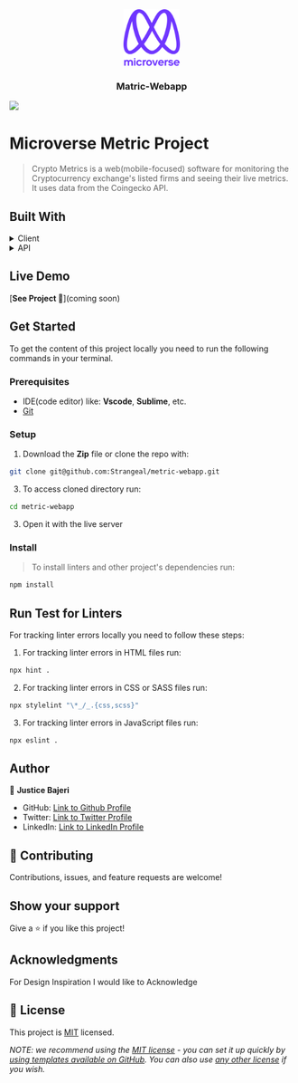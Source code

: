 <div align="center">
  <img src="./murple_logo.png" alt="logo" width="100"  height="auto" />
  <br/>
  <h3><b>Matric-Webapp</b></h3>
</div>

![](https://img.shields.io/badge/Microverse-blueviolet)

# Microverse Metric Project

> Crypto Metrics is a web(mobile-focused) software for monitoring the Cryptocurrency exchange's listed firms and seeing their live metrics. It uses data from the Coingecko API.


## Built With

<details>
  <summary>Client</summary>
  <ul>
    <li><a href="https://reactjs.org/">HTML</a></li>
    <li><a href="https://reactjs.org/">CSS</a></li>
    <li><a href="https://reactjs.org/">SCSS</a></li>
    <li><a href="https://reactjs.org/">webpack</a></li>
    <li><a href="https://reactjs.org/">JavaScript</a></li>
    <li><a href="https://reactjs.org/">ReactJs</a></li>
    <li><a href="https://reactjs.org/">Redux</a></li>
  </ul>
</details>

<details>
<summary>API</summary>
  <ul>
    <li><a href="https://www.coingecko.com/en/api">CoinGecko API</a></li>
  </ul>
</details>

## Live Demo

[**See Project 🚀**](coming soon)

## Get Started

To get the content of this project locally you need to run the following commands in your terminal.

### Prerequisites
- IDE(code editor) like: **Vscode**, **Sublime**, etc. 
- [Git](https://www.linode.com/docs/guides/how-to-install-git-on-linux-mac-and-windows/)

### Setup
1. Download the **Zip** file or clone the repo with:
```bash
git clone git@github.com:Strangeal/metric-webapp.git
```
3. To access cloned directory run:
```bash
cd metric-webapp
```
3. Open it with the live server

### Install
> To install linters and other project's dependencies run:
```bash
npm install
```
## Run Test for Linters

For tracking linter errors locally you need to follow these steps:

1. For tracking linter errors in HTML files run:
```bash 
npx hint .
```

2. For tracking linter errors in CSS or SASS files run:

```bash
npx stylelint "\*_/_.{css,scss}"
```

3. For tracking linter errors in JavaScript files run:

```bash
npx eslint .
```

## Author

👤 **Justice Bajeri**

- GitHub: [Link to Github Profile](https://github.com/Strangeal)
- Twitter: [Link to Twitter Profile](https://twitter.com/Str_angeal)
- LinkedIn: [Link to LinkedIn Profile](https://www.linkedin.com/in/justice-bajeri-0b7211243/)

## 🤝 Contributing

Contributions, issues, and feature requests are welcome!

## Show your support

Give a ⭐️ if you like this project!

## Acknowledgments
For Design Inspiration I would like to Acknowledge

## 📝 License

This project is [MIT](./LICENSE) licensed.

_NOTE: we recommend using the [MIT license](https://choosealicense.com/licenses/mit/) - you can set it up quickly by [using templates available on GitHub](https://docs.github.com/en/communities/setting-up-your-project-for-healthy-contributions/adding-a-license-to-a-repository). You can also use [any other license](https://choosealicense.com/licenses/) if you wish._